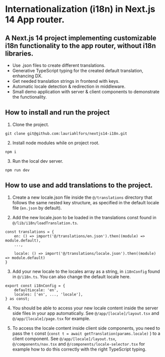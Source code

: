 # Internationalization (i18n) in Next.js 14 App router.

## A Next.js 14 project implementing customizable i18n functionality to the app router, without i18n libraries.

- Use .json files to create different translations.
- Generative TypeScript typing for the created default translation, enhancing DX.
- Get needed translation strings in frontend with keys.
- Automatic locale detection & redirection in middleware.
- Small demo application with server & client components to demonstrate the functionality.

## How to install and run the project

1. Clone the project.

```
git clone git@github.com:lauriahlfors/nextjs14-i18n.git
```

2. Install node modules while on project root.

```
npm i
```

3. Run the local dev server.

```
npm run dev
```

## How to use and add translations to the project.

1. Create a new locale.json file inside the `@/translations` directory that follows the same nested key structure, as specified in the default locale file (`en.json` by default).

2. Add the new locale.json to be loaded in the translations const found in `@/lib/i18n/loadTranslation.ts`.

```
const translations = {
	en: () => import('@/translations/en.json').then((module) => module.default),
	...,

	locale: () => import('@/translations/locale.json').then((module) => module.default)
}
```

3. Add your new locale to the locales array as a string, in `i18nConfig` found in `@/i18n.ts`. You can also change the default locale here.

```
export const i18nConfig = {
	defaultLocale: 'en',
	locales: ['en', ..., 'locale'],
} as const;
```

4. You should be able to access your new locale content inside the server side files in your app automatically. See `@/app/[locale]/layout.tsx` and `@/app/[locale]/page.tsx` for example.

5. To access the locale content inside client side components, you need to pass the `t` const (`const t = await getTranslation(params.locale)` ) to a client component. See `@/app/[locale]/layout.tsx`, `@/components/nav.tsx` and `@/components/locale-selector.tsx` for example how to do this correctly with the right TypeScript typing.
